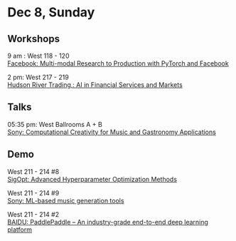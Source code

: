 # Dec 8, Sunday 

## Workshops

9 am : West 118 - 120\
[Facebook: Multi-modal Research to Production with PyTorch and Facebook](https://nips.cc/ExpoConferences/2019/schedule?workshop_id=16)

2 pm: West 217 - 219\
[Hudson River Trading,: AI in Financial Services and Markets](https://nips.cc/ExpoConferences/2019/schedule?workshop_id=22)

## Talks

05:35 pm: West Ballrooms A + B\
[Sony: Computational Creativity for Music and Gastronomy Applications](https://nips.cc/ExpoConferences/2019/schedule?talk_id=59)

## Demo

West 211 - 214 #8\
[SigOpt: Advanced Hyperparameter Optimization Methods](https://nips.cc/ExpoConferences/2019/schedule?demo_id=27)

West 211 - 214 #9\
[Sony: ML-based music generation tools](https://nips.cc/ExpoConferences/2019/schedule?demo_id=29)

West 211 - 214 #2\
[BAIDU: PaddlePaddle – An industry-grade end-to-end deep learning platform](https://nips.cc/ExpoConferences/2019/schedule?demo_id=21)